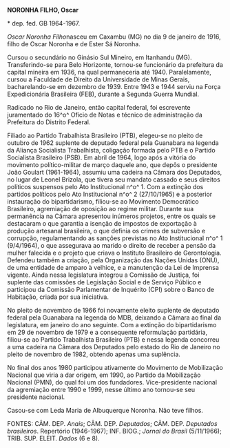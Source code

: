 **NORONHA FILHO, Oscar**

\* dep. fed. GB 1964-1967.

*Oscar Noronha Filho*nasceu em Caxambu (MG) no dia 9 de janeiro de 1916,
filho de Oscar Noronha e de Ester Sá Noronha.

Cursou o secundário no Ginásio Sul Mineiro, em Itanhandu (MG).
Transferindo-se para Belo Horizonte, tornou-se funcionário da prefeitura
da capital mineira em 1936, na qual permaneceria até 1940.
Paralelamente, cursou a Faculdade de Direito da Universidade de Minas
Gerais, bacharelando-se em dezembro de 1939. Entre 1943 e 1944 serviu na
Força Expedicionária Brasileira (FEB), durante a Segunda Guerra Mundial.

Radicado no Rio de Janeiro, então capital federal, foi escrevente
juramentado do 16^o^ Ofício de Notas e técnico de administração da
Prefeitura do Distrito Federal.

Filiado ao Partido Trabalhista Brasileiro (PTB), elegeu-se no pleito de
outubro de 1962 suplente de deputado federal pela Guanabara na legenda
da Aliança Socialista Trabalhista, coligação formada pelo PTB e o
Partido Socialista Brasileiro (PSB). Em abril de 1964, logo após a
vitória do movimento político-militar de março daquele ano, que depôs o
presidente João Goulart (1961-1964), assumiu uma cadeira na Câmara dos
Deputados, no lugar de Leonel Brizola, que tivera seu mandato cassado e
seus direitos políticos suspensos pelo Ato Institucional n^o^ 1. Com a
extinção dos partidos políticos pelo Ato Institucional n^o^ 2
(27/10/1965) e a posterior instauração do bipartidarismo, filiou-se ao
Movimento Democrático Brasileiro, agremiação de oposição ao regime
militar. Durante sua permanência na Câmara apresentou inúmeros projetos,
entre os quais se destacaram o que garantia a isenção de impostos de
exportação à produção artesanal brasileira, o que definia os crimes de
subversão e corrupção, regulamentando as sanções previstas no Ato
Institucional n^o^ 1 (9/4/1964), o que assegurava ao marido o direito de
receber a pensão da mulher falecida e o projeto que criava o Instituto
Brasileiro de Gerontologia. Defendeu também a criação, pela Organização
das Nações Unidas (ONU), de uma entidade de amparo à velhice, e a
manutenção da Lei de Imprensa vigente. Ainda nessa legislatura integrou
a Comissão de Justiça, foi suplente das comissões de Legislação Social e
de Serviço Público e participou da Comissão Parlamentar de Inquérito
(CPI) sobre o Banco de Habitação, criada por sua iniciativa.

No pleito de novembro de 1966 foi novamente eleito suplente de deputado
federal pela Guanabara na legenda do MDB, deixando a Câmara ao final da
legislatura, em janeiro do ano seguinte. Com a extinção do
bipartidarismo em 29 de novembro de 1979 e a consequente reformulação
partidária, filiou-se ao Partido Trabalhista Brasileiro (PTB) e nessa
legenda concorreu a uma cadeira na Câmara dos Deputados pelo estado do
Rio de Janeiro no pleito de novembro de 1982, obtendo apenas uma
suplência.

No final dos anos 1980 participou ativamente do Movimento de Mobilização
Nacional que viria a dar origem, em 1990, ao Partido da Mobilização
Nacional (PMN), do qual foi um dos fundadores. Vice-presidente nacional
da agremiação entre 1990 e 1999, nesse último ano tornou-se seu
presidente nacional.

Casou-se com Leda Maria de Albuquerque Noronha. Não teve filhos.

FONTES: CÂM. DEP. *Anais*; CÂM. DEP. *Deputados*; CÂM. DEP. *Deputados
brasileiros*. Repertório (1946-1967); INF. BIOG.; *Jornal do Brasil*
(5/11/1966); TRIB. SUP. ELEIT. *Dados* (6 e 8).
